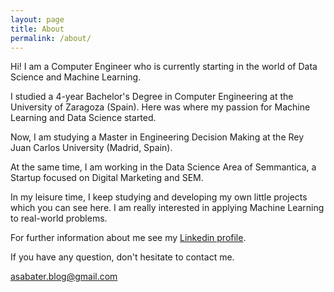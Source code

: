 ```yaml
---
layout: page
title: About
permalink: /about/
---
```


Hi! I am a Computer Engineer who is currently starting in the world of Data Science and Machine Learning.

I studied a 4-year Bachelor's Degree in Computer Engineering at the University of Zaragoza (Spain). Here was where my passion for Machine Learning and Data Science started.

Now, I am studying a Master in Engineering Decision Making at the Rey Juan Carlos University (Madrid, Spain). 

At the same time, I am working in the Data Science Area of Semmantica, a Startup focused on Digital Marketing and SEM.

In my leisure time, I keep studying and developing my own little projects which you can see here. I am really interested in applying Machine Learning to real-world problems.

For further information about me see my [Linkedin profile](https://www.linkedin.com/in/asabater94/).

If you have any question, don't hesitate to contact me.

[asabater.blog@gmail.com](mailto:asabater.blog@gmail.com)

